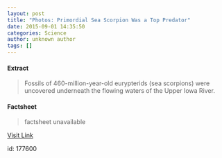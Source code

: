 ```yaml
---
layout: post
title: "Photos: Primordial Sea Scorpion Was a Top Predator"
date: 2015-09-01 14:35:50
categories: Science
author: unknown author
tags: []
---
```



#### Extract
>Fossils of 460-million-year-old eurypterids (sea scorpions) were uncovered underneath the flowing waters of the Upper Iowa River.

#### Factsheet
>factsheet unavailable

[Visit Link](http://www.livescience.com/52038-photos-ancient-sea-scorpion.html)

id:  177600

